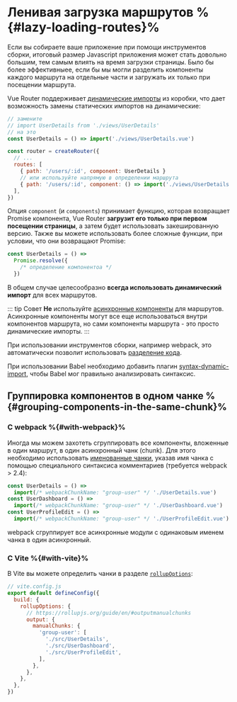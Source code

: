 # Ленивая загрузка маршрутов %{#lazy-loading-routes}%

<VueSchoolLink
  href="https://vueschool.io/lessons/lazy-loading-routes-vue-cli-only"
  title="Узнайте всё о ленивой загрузке маршрутов"
/>

Если вы собираете ваше приложение при помощи инструментов сборки, итоговый размер Javascript приложения может стать довольно большим, тем самым влиять на время загрузки страницы. Было бы более эффективныее, если бы мы могли разделить компоненты каждого маршрута на отдельные части и загружать их только при посещении маршрута.

Vue Router поддерживает [динамические импорты](https://developer.mozilla.org/en-US/docs/Web/JavaScript/Reference/Operators/import) из коробки, что дает возможность замены статических импортов на динамические:

```js
// замените
// import UserDetails from './views/UserDetails'
// на это
const UserDetails = () => import('./views/UserDetails.vue')

const router = createRouter({
  // ...
  routes: [
    { path: '/users/:id', component: UserDetails }
    // или используйте напрямую в определении маршрута
    { path: '/users/:id', component: () => import('./views/UserDetails.vue') },
  ],
})
```

Опция `component` (и `components`) принимает функцию, которая возвращает Promise компонента, Vue Router **загрузит его только при первом посещении страницы**, а затем будет использовать закешированную версию. Также вы можете использовать более сложные функции, при условии, что они возвращают Promise:

```js
const UserDetails = () =>
  Promise.resolve({
    /* определение компонентоа */
  })
```

В общем случае целесообразно **всегда использовать динамический импорт** для всех маршрутов.

::: tip Совет
**Не** используйте [асинхронные компоненты](https://vuejs.org/guide/components/async.html) для маршрутов. Асинхронные компоненты могут все еще использоваться внутри компонентов маршрута, но сами компоненты маршрута - это просто динамические импорты.
:::

При использовании инструментов сборки, например webpack, это автоматически позволит использовать [разделение кода](https://webpack.js.org/guides/code-splitting/).

При использовании Babel необходимо добавить плагин [syntax-dynamic-import](https://babeljs.io/docs/plugins/syntax-dynamic-import/), чтобы Babel мог правильно анализировать синтаксис.

## Группировка компонентов в одном чанке %{#grouping-components-in-the-same-chunk}%

### С webpack %{#with-webpack}%

Иногда мы можем захотеть сгруппировать все компоненты, вложенные в один маршрут, в один асинхронный чанк (chunk). Для этого необходимо использовать [именованные чанки](https://webpack.js.org/guides/code-splitting/#dynamic-imports), указав имя чанка с помощью специального синтаксиса комментариев (требуется webpack > 2.4):

```js
const UserDetails = () =>
  import(/* webpackChunkName: "group-user" */ './UserDetails.vue')
const UserDashboard = () =>
  import(/* webpackChunkName: "group-user" */ './UserDashboard.vue')
const UserProfileEdit = () =>
  import(/* webpackChunkName: "group-user" */ './UserProfileEdit.vue')
```

webpack сгруппирует все асинхронные модули с одинаковым именем чанка в один асинхронный.

### С Vite %{#with-vite}%

В Vite вы можете определить чанки в разделе [`rollupOptions`](https://vitejs.dev/config/#build-rollupoptions):

```js
// vite.config.js
export default defineConfig({
  build: {
    rollupOptions: {
      // https://rollupjs.org/guide/en/#outputmanualchunks
      output: {
        manualChunks: {
          'group-user': [
            './src/UserDetails',
            './src/UserDashboard',
            './src/UserProfileEdit',
          ],
        },
      },
    },
  },
})
```
